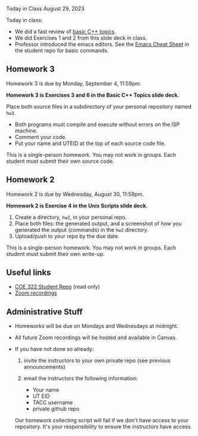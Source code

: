 Today in Class August 29, 2023

Today in class:

* We did a fast review of [basic C++ topics](https://github.com/TACC/coe322fall2023/blob/main/lectures/C%2B%2B%20intro%20catchup.pdf).  
* We did Exercises 1 and 2 from this slide deck in class.  
* Professor introduced the emacs editors.  See the [Emacs Cheat Sheet](https://github.com/TACC/coe322fall2023/blob/main/tutorials/emacs%20cheat%20sheet.pdf) in the student repo for basic commands.

## Homework 3

Homework 3 is due by Monday, September 4, 11:59pm.  

**Homework 3 is Exercises 3 and 6 in the Basic C++ Topics slide deck.**

Place both source files in a subdirectory of your personal repository named `hw3`.

* Both programs must compile and execute without errors on the ISP machine.  
* Comment your code.
* Put your name and UTEID at the top of each source code file. 

This is a single-person homework. You may not work in groups.  Each student must submit their own source code.

## Homework 2

Homework 2 is due by Wednesday, August 30, 11:59pm.  

**Homework 2 is Exercise 4 in the Unix Scripts slide deck.**

1. Create a directory, `hw2`, in your personal repo.
2. Place both files: the generated output, and a screenshot of how you generated the output (commands) in the `hw2` directory.
3. Upload/push to your repo by the due date.

This is a single-person homework. You may not work in groups.  Each student must submit their own write-up.


## Useful links

* [COE 322 Student Repo](https://github.com/TACC/coe322fall2023) (read only)
* [Zoom recordings](https://utexas.instructure.com/courses/1370834/external_tools/92539)

## Administrative Stuff

* Homeworks will be due on Mondays and Wednesdays at midnight.
* All future Zoom recordings will be hosted and available in Canvas.
* If you have not done so already: 

	1. invite the instructors to your own private repo (see previous announcements)
	1. email the instructors the following information:

		* Your name
		* UT EID
		* TACC username
		* private github repo 

	Our homework collecting script will fail if we don't have access to your repository.  It's your responsibility to ensure the instructors have access.


